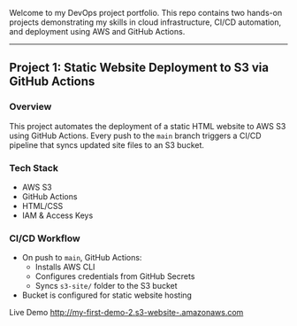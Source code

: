 Welcome to my DevOps project portfolio. This repo contains two hands-on projects demonstrating my skills in cloud infrastructure, CI/CD automation, and deployment using AWS and GitHub Actions.

---

## Project 1: Static Website Deployment to S3 via GitHub Actions

### Overview
This project automates the deployment of a static HTML website to AWS S3 using GitHub Actions. Every push to the `main` branch triggers a CI/CD pipeline that syncs updated site files to an S3 bucket.

### Tech Stack
- AWS S3
- GitHub Actions
- HTML/CSS
- IAM & Access Keys

### CI/CD Workflow
- On push to `main`, GitHub Actions:
  - Installs AWS CLI
  - Configures credentials from GitHub Secrets
  - Syncs `s3-site/` folder to the S3 bucket
- Bucket is configured for static website hosting

Live Demo
[http://my-first-demo-2.s3-website-<region>.amazonaws.com](http://my-first-demo-2.s3-website-us-east-1.amazonaws.com)
